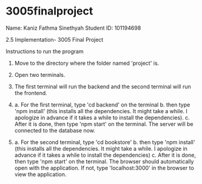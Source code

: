 # 3005finalproject

Name: Kaniz Fathma Sinethyah
Student ID: 101194698

2.5 Implementation- 3005 Final Project

Instructions to run the program 
1. Move to the directory where the folder named 'project' is.
2. Open two terminals.
3. The first terminal will run the backend and the second terminal will run the frontend.

4. a. For the first terminal, type 'cd backend' on the terminal 
   b. then type 'npm install' (this installs all the dependencies. It might take a while. I apologize in advance
   if it takes a while to install the dependencies). 
   c. After it is done, then type 'npm start' on the terminal. 
   The server will be connected to the database now.

5. a. For the second terminal, type 'cd bookstore'
   b. then type 'npm install' (this installs all the dependencies. It might take a while. I apologize in advance
   if it takes a while to install the dependencies)
   c. After it is done, then type 'npm start' on the terminal. The browser should automatically open with the application. 
    If not, type 'localhost:3000' in the browser to view the application.




